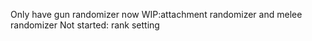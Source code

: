 Only have gun randomizer now
WIP:attachment randomizer and melee randomizer
Not started: rank setting
